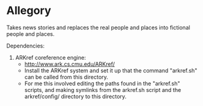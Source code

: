 Allegory
========

Takes news stories and replaces the real people and places into fictional people and places.


Dependencies:

1. ARKref coreference engine:
   * http://www.ark.cs.cmu.edu/ARKref/
   * Install the ARKref system and set it up that the command "arkref.sh" can be called from this directory.
   * For me this involved editing the paths found in the "arkref.sh" scripts, and making symlinks from the arkref.sh script and the arkref/config/ directory to this directory.


